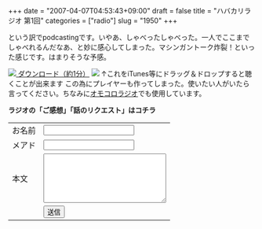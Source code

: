 +++
date = "2007-04-07T04:53:43+09:00"
draft = false
title = "ハバカリラジオ 第1回"
categories = ["radio"]
slug = "1950"
+++

という訳でpodcastingです。いやあ、しゃべったしゃべった。一人でここまでしゃべれるんだなあ、と妙に感心してしまった。マシンガントーク炸裂！といった感じです。はまりそうな予感。
<script type="text/javascript" src="http://hbkr.jp/omocoro/omopla/userlib/swfTagWriter/swfTagWriter.js"></script><script type="text/javascript">var swf = new jp.catalase.SwfTagWriter('http://hbkr.jp/omocoro/omopla/omopla2.swf', 'omopla', 305, 115);swf.addFlashVars('fname', 'http://hbkr.jp/radio/hbkr001.mp3');swf.addFlashVars('user', 'hbkr');swf.writeHTML();</script>
<a href="http://hbkr.jp/radio/hbkr001.mp3"><img src="http://hbkr.jp/img/page_save.gif"> ダウンロード（約1分）</a>
<a href="http://podfeed.podcastjuice.jp/app/rss_convert.cgi?url=http%3A%2F%2Fieiriblog%2Ejugem%2Ejp%2F"><img src="http://podfeed.podcastjuice.jp/app/counter.cgi?id=17591&type=count&pattern=1"/></a>
↑これをiTunes等にドラッグ＆ドロップすると聴くことが出来ます
この為にプレイヤーも作ってしまった。使いたい人がいたら言ってください。ちなみに<a href="http://blog.melpo.jp/" target="_blank">オモコロラジオ</a>でも使用しています。
<div style="font-weight:bold; ">ラジオの「ご感想」「話のリクエスト」はコチラ</div>
<form method="post" action="http://hbkr.jp/radio/radio.php"><table><tr><td>お名前</td><td><input type="text" name="name"></td></tr><tr><td>メアド</td><td><input type="text" name="mail"></td></tr><tr><td>本文</td><td><textarea style="width: 250px; height:100px;" name="text"></textarea></td></tr><tr><td>&nbsp;</td><td><input type="submit" value="送信"></td></tr></table></form>
